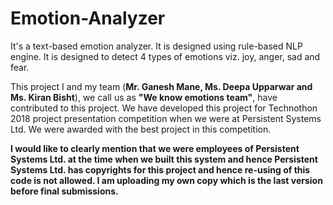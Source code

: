 # Emotion-Analyzer
It's a text-based emotion analyzer. It is designed using rule-based NLP engine. It is designed to detect 4 types of emotions viz. joy, anger, sad and fear. 

This project I and my team (**Mr. Ganesh Mane, Ms. Deepa Upparwar and Ms. Kiran Bisht**), we call us as **"We know emotions team"**, have contributed to this project. We have developed this project for Technothon 2018 project presentation competition when we were at Persistent Systems Ltd. We were awarded with the best project in this competition.

**I would like to clearly mention that we were employees of Persistent Systems Ltd. at the time when we built this system and hence Persistent Systems Ltd. has copyrights for this project and hence re-using of this code is not allowed. I am uploading my own copy which is the last version before final submissions.**
